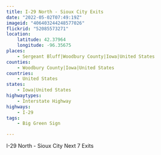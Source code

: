 ```yaml
---
title: I-29 North - Sioux City Exits
date: "2022-05-02T07:49:19Z"
imageid: "406403244248577026"
flickrid: "52085573271"
location:
    latitude: 42.37964
    longitude: -96.35675
places:
    - Sergeant Bluff|Woodbury County|Iowa|United States
counties:
    - Woodbury County|Iowa|United States
countries:
    - United States
states:
    - Iowa|United States
highwaytypes:
    - Interstate Highway
highways:
    - I-29
tags:
    - Big Green Sign

---
```

I-29 North - Sioux City Next 7 Exits